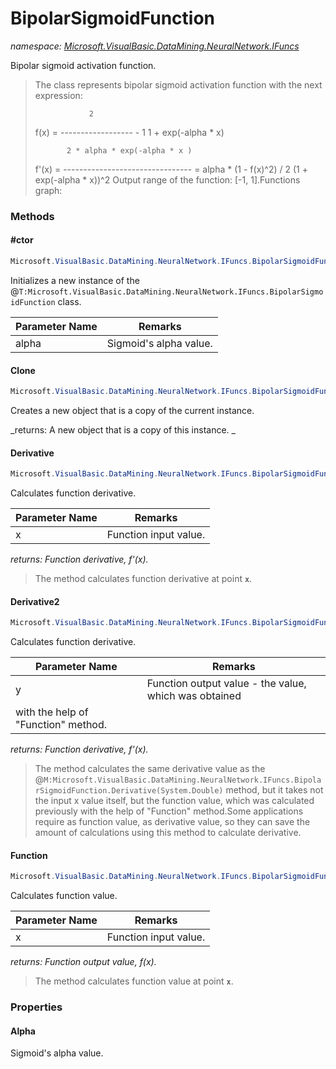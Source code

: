 ﻿# BipolarSigmoidFunction
_namespace: [Microsoft.VisualBasic.DataMining.NeuralNetwork.IFuncs](./index.md)_

Bipolar sigmoid activation function.

> The class represents bipolar sigmoid activation function with
>  the next expression:
>  
>                 2
>  f(x) = ------------------ - 1
>         1 + exp(-alpha * x)
> 
>            2 * alpha * exp(-alpha * x )
>  f'(x) = -------------------------------- = alpha * (1 - f(x)^2) / 2
>            (1 + exp(-alpha * x))^2
>  Output range of the function: [-1, 1].Functions graph:


### Methods

#### #ctor
```csharp
Microsoft.VisualBasic.DataMining.NeuralNetwork.IFuncs.BipolarSigmoidFunction.#ctor(System.Double)
```
Initializes a new instance of the @``T:Microsoft.VisualBasic.DataMining.NeuralNetwork.IFuncs.BipolarSigmoidFunction`` class.

|Parameter Name|Remarks|
|--------------|-------|
|alpha|Sigmoid's alpha value.|


#### Clone
```csharp
Microsoft.VisualBasic.DataMining.NeuralNetwork.IFuncs.BipolarSigmoidFunction.Clone
```
Creates a new object that is a copy of the current instance.

_returns: 
 A new object that is a copy of this instance.
 _

#### Derivative
```csharp
Microsoft.VisualBasic.DataMining.NeuralNetwork.IFuncs.BipolarSigmoidFunction.Derivative(System.Double)
```
Calculates function derivative.

|Parameter Name|Remarks|
|--------------|-------|
|x|Function input value.|


_returns: Function derivative, f'(x)._
> The method calculates function derivative at point **`x`**.

#### Derivative2
```csharp
Microsoft.VisualBasic.DataMining.NeuralNetwork.IFuncs.BipolarSigmoidFunction.Derivative2(System.Double)
```
Calculates function derivative.

|Parameter Name|Remarks|
|--------------|-------|
|y|Function output value - the value, which was obtained
 with the help of "Function" method.|


_returns: Function derivative, f'(x)._
> The method calculates the same derivative value as the
>  @``M:Microsoft.VisualBasic.DataMining.NeuralNetwork.IFuncs.BipolarSigmoidFunction.Derivative(System.Double)`` method, but it takes not the input x value
>  itself, but the function value, which was calculated previously with
>  the help of "Function" method.Some applications require as function value, as derivative value,
>  so they can save the amount of calculations using this method to calculate derivative.

#### Function
```csharp
Microsoft.VisualBasic.DataMining.NeuralNetwork.IFuncs.BipolarSigmoidFunction.Function(System.Double)
```
Calculates function value.

|Parameter Name|Remarks|
|--------------|-------|
|x|Function input value.|


_returns: Function output value, f(x)._
> The method calculates function value at point **`x`**.


### Properties

#### Alpha
Sigmoid's alpha value.
